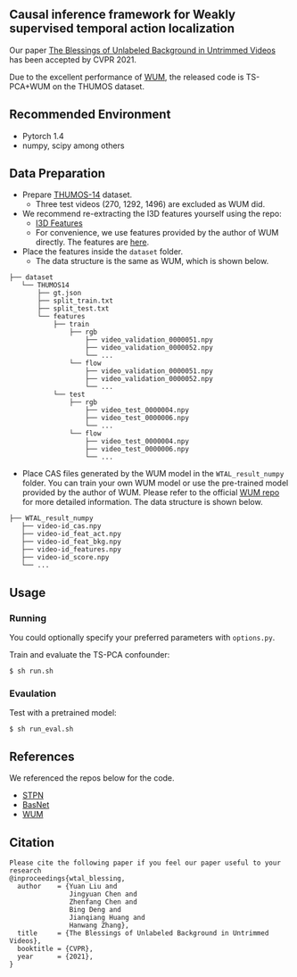 ## Causal inference framework for Weakly supervised temporal action localization
Our paper [The Blessings of Unlabeled Background in Untrimmed Videos](https://arxiv.org/abs/2103.13183) has been accepted by CVPR 2021. 

Due to the excellent performance of [WUM](https://arxiv.org/abs/2006.07006), the released code is TS-PCA+WUM on the THUMOS dataset.

## Recommended Environment
* Pytorch 1.4
* numpy, scipy among others

## Data Preparation
- Prepare [THUMOS-14](https://www.crcv.ucf.edu/THUMOS14/) dataset.
    - Three test videos (270, 1292, 1496) are excluded as WUM did.
- We recommend re-extracting the I3D features yourself using the repo:
    - [I3D Features](https://github.com/Finspire13/pytorch-i3d-feature-extraction)
    - For convenience, we use features provided by the author of WUM directly. The features are [here](https://drive.google.com/file/d/1NqaDRo782bGZKo662I0rI_cvpDT67VQU/view?usp=sharing).
- Place the features inside the `dataset` folder.
    - The data structure is the same as WUM, which is shown  below.

~~~~
├── dataset
   └── THUMOS14
       ├── gt.json
       ├── split_train.txt
       ├── split_test.txt
       └── features
           ├── train
               ├── rgb
                   ├── video_validation_0000051.npy
                   ├── video_validation_0000052.npy
                   └── ...
               └── flow
                   ├── video_validation_0000051.npy
                   ├── video_validation_0000052.npy
                   └── ...
           └── test
               ├── rgb
                   ├── video_test_0000004.npy
                   ├── video_test_0000006.npy
                   └── ...
               └── flow
                   ├── video_test_0000004.npy
                   ├── video_test_0000006.npy
                   └── ...
~~~~

- Place CAS files generated by the WUM model in  the `WTAL_result_numpy` folder. You can train your own WUM model or use the pre-trained model provided by the author of WUM. Please refer to the official [WUM repo](https://github.com/Pilhyeon/WTAL-Uncertainty-Modeling) for more detailed information. The data structure is shown below.

~~~
├── WTAL_result_numpy
   ├── video-id_cas.npy
   ├── video-id_feat_act.npy
   ├── video-id_feat_bkg.npy
   ├── video-id_features.npy
   ├── video-id_score.npy
   └── ...
~~~

## Usage

### Running
You could optionally specify your preferred parameters with `options.py`.

Train and evaluate the TS-PCA confounder:

~~~~
$ sh run.sh
~~~~

### Evaulation
Test with a pretrained model:

~~~~
$ sh run_eval.sh
~~~~

## References
We referenced the repos below for the code.

* [STPN](https://github.com/bellos1203/STPN)
* [BasNet](https://github.com/Pilhyeon/BaSNet-pytorch)
* [WUM](https://github.com/Pilhyeon/WTAL-Uncertainty-Modeling)


## Citation
~~~
Please cite the following paper if you feel our paper useful to your research
@inproceedings{wtal_blessing,
  author    = {Yuan Liu and
               Jingyuan Chen and
               Zhenfang Chen and
               Bing Deng and
               Jianqiang Huang and 
               Hanwang Zhang},
  title     = {The Blessings of Unlabeled Background in Untrimmed Videos},
  booktitle = {CVPR},
  year      = {2021},
}
~~~
